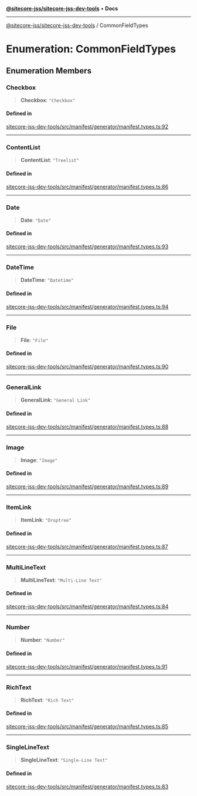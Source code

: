 [**@sitecore-jss/sitecore-jss-dev-tools**](../README.md) • **Docs**

***

[@sitecore-jss/sitecore-jss-dev-tools](../README.md) / CommonFieldTypes

# Enumeration: CommonFieldTypes

## Enumeration Members

### Checkbox

> **Checkbox**: `"Checkbox"`

#### Defined in

[sitecore-jss-dev-tools/src/manifest/generator/manifest.types.ts:92](https://github.com/Sitecore/jss/blob/afae5c8a8729af8f6d283032473cffb7fb5b43e6/packages/sitecore-jss-dev-tools/src/manifest/generator/manifest.types.ts#L92)

***

### ContentList

> **ContentList**: `"Treelist"`

#### Defined in

[sitecore-jss-dev-tools/src/manifest/generator/manifest.types.ts:86](https://github.com/Sitecore/jss/blob/afae5c8a8729af8f6d283032473cffb7fb5b43e6/packages/sitecore-jss-dev-tools/src/manifest/generator/manifest.types.ts#L86)

***

### Date

> **Date**: `"Date"`

#### Defined in

[sitecore-jss-dev-tools/src/manifest/generator/manifest.types.ts:93](https://github.com/Sitecore/jss/blob/afae5c8a8729af8f6d283032473cffb7fb5b43e6/packages/sitecore-jss-dev-tools/src/manifest/generator/manifest.types.ts#L93)

***

### DateTime

> **DateTime**: `"Datetime"`

#### Defined in

[sitecore-jss-dev-tools/src/manifest/generator/manifest.types.ts:94](https://github.com/Sitecore/jss/blob/afae5c8a8729af8f6d283032473cffb7fb5b43e6/packages/sitecore-jss-dev-tools/src/manifest/generator/manifest.types.ts#L94)

***

### File

> **File**: `"File"`

#### Defined in

[sitecore-jss-dev-tools/src/manifest/generator/manifest.types.ts:90](https://github.com/Sitecore/jss/blob/afae5c8a8729af8f6d283032473cffb7fb5b43e6/packages/sitecore-jss-dev-tools/src/manifest/generator/manifest.types.ts#L90)

***

### GeneralLink

> **GeneralLink**: `"General Link"`

#### Defined in

[sitecore-jss-dev-tools/src/manifest/generator/manifest.types.ts:88](https://github.com/Sitecore/jss/blob/afae5c8a8729af8f6d283032473cffb7fb5b43e6/packages/sitecore-jss-dev-tools/src/manifest/generator/manifest.types.ts#L88)

***

### Image

> **Image**: `"Image"`

#### Defined in

[sitecore-jss-dev-tools/src/manifest/generator/manifest.types.ts:89](https://github.com/Sitecore/jss/blob/afae5c8a8729af8f6d283032473cffb7fb5b43e6/packages/sitecore-jss-dev-tools/src/manifest/generator/manifest.types.ts#L89)

***

### ItemLink

> **ItemLink**: `"Droptree"`

#### Defined in

[sitecore-jss-dev-tools/src/manifest/generator/manifest.types.ts:87](https://github.com/Sitecore/jss/blob/afae5c8a8729af8f6d283032473cffb7fb5b43e6/packages/sitecore-jss-dev-tools/src/manifest/generator/manifest.types.ts#L87)

***

### MultiLineText

> **MultiLineText**: `"Multi-Line Text"`

#### Defined in

[sitecore-jss-dev-tools/src/manifest/generator/manifest.types.ts:84](https://github.com/Sitecore/jss/blob/afae5c8a8729af8f6d283032473cffb7fb5b43e6/packages/sitecore-jss-dev-tools/src/manifest/generator/manifest.types.ts#L84)

***

### Number

> **Number**: `"Number"`

#### Defined in

[sitecore-jss-dev-tools/src/manifest/generator/manifest.types.ts:91](https://github.com/Sitecore/jss/blob/afae5c8a8729af8f6d283032473cffb7fb5b43e6/packages/sitecore-jss-dev-tools/src/manifest/generator/manifest.types.ts#L91)

***

### RichText

> **RichText**: `"Rich Text"`

#### Defined in

[sitecore-jss-dev-tools/src/manifest/generator/manifest.types.ts:85](https://github.com/Sitecore/jss/blob/afae5c8a8729af8f6d283032473cffb7fb5b43e6/packages/sitecore-jss-dev-tools/src/manifest/generator/manifest.types.ts#L85)

***

### SingleLineText

> **SingleLineText**: `"Single-Line Text"`

#### Defined in

[sitecore-jss-dev-tools/src/manifest/generator/manifest.types.ts:83](https://github.com/Sitecore/jss/blob/afae5c8a8729af8f6d283032473cffb7fb5b43e6/packages/sitecore-jss-dev-tools/src/manifest/generator/manifest.types.ts#L83)
